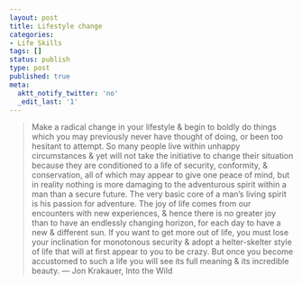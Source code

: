 ```yaml
---
layout: post
title: Lifestyle change
categories:
- Life Skills
tags: []
status: publish
type: post
published: true
meta:
  aktt_notify_twitter: 'no'
  _edit_last: '1'
---
```

> Make a radical change in your lifestyle & begin to boldly do things which you may previously never have thought of doing, or been too hesitant to attempt. So many people live within unhappy circumstances & yet will not take the initiative to change their situation because they are conditioned to a life of security, conformity, & conservation, all of which may appear to give one peace of mind, but in reality nothing is more damaging to the adventurous spirit within a man than a secure future. The very basic core of a man’s living spirit is his passion for adventure. The joy of life comes from our encounters with new experiences, & hence there is no greater joy than to have an endlessly changing horizon, for each day to have a new & different sun. If you want to get more out of life, you must lose your inclination for monotonous security & adopt a helter-skelter style of life that will at first appear to you to be crazy. But once you become accustomed to such a life you will see its full meaning & its incredible beauty.
— Jon Krakauer, Into the Wild
